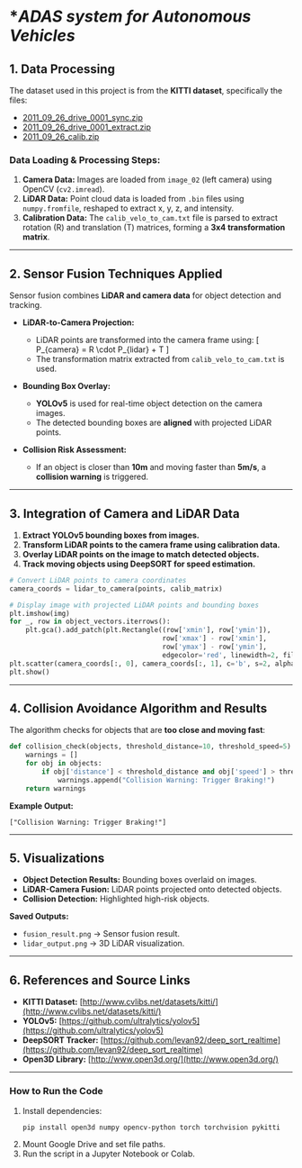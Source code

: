 # **ADAS system for Autonomous Vehicles*

## **1. Data Processing**
The dataset used in this project is from the **KITTI dataset**, specifically the files:
- [2011_09_26_drive_0001_sync.zip](https://s3.eu-central-1.amazonaws.com/avg-kitti/raw_data/2011_09_26_drive_0001/2011_09_26_drive_0001_sync.zip)
- [2011_09_26_drive_0001_extract.zip](https://s3.eu-central-1.amazonaws.com/avg-kitti/raw_data/2011_09_26_drive_0001/2011_09_26_drive_0001_extract.zip)
- [2011_09_26_calib.zip](https://s3.eu-central-1.amazonaws.com/avg-kitti/raw_data/2011_09_26_calib.zip)

### **Data Loading & Processing Steps:**
1. **Camera Data:** Images are loaded from `image_02` (left camera) using OpenCV (`cv2.imread`).
2. **LiDAR Data:** Point cloud data is loaded from `.bin` files using `numpy.fromfile`, reshaped to extract x, y, z, and intensity.
3. **Calibration Data:** The `calib_velo_to_cam.txt` file is parsed to extract rotation (R) and translation (T) matrices, forming a **3x4 transformation matrix**.

---
## **2. Sensor Fusion Techniques Applied**
Sensor fusion combines **LiDAR and camera data** for object detection and tracking.

- **LiDAR-to-Camera Projection:**
  - LiDAR points are transformed into the camera frame using:
    \[ P_{camera} = R \cdot P_{lidar} + T \]
  - The transformation matrix extracted from `calib_velo_to_cam.txt` is used.

- **Bounding Box Overlay:**
  - **YOLOv5** is used for real-time object detection on the camera images.
  - The detected bounding boxes are **aligned** with projected LiDAR points.

- **Collision Risk Assessment:**
  - If an object is closer than **10m** and moving faster than **5m/s**, a **collision warning** is triggered.

---
## **3. Integration of Camera and LiDAR Data**
1. **Extract YOLOv5 bounding boxes from images.**
2. **Transform LiDAR points to the camera frame using calibration data.**
3. **Overlay LiDAR points on the image to match detected objects.**
4. **Track moving objects using DeepSORT for speed estimation.**

```python
# Convert LiDAR points to camera coordinates
camera_coords = lidar_to_camera(points, calib_matrix)

# Display image with projected LiDAR points and bounding boxes
plt.imshow(img)
for _, row in object_vectors.iterrows():
    plt.gca().add_patch(plt.Rectangle((row['xmin'], row['ymin']),
                                      row['xmax'] - row['xmin'],
                                      row['ymax'] - row['ymin'],
                                      edgecolor='red', linewidth=2, fill=False))
plt.scatter(camera_coords[:, 0], camera_coords[:, 1], c='b', s=2, alpha=1)
plt.show()
```

---
## **4. Collision Avoidance Algorithm and Results**
The algorithm checks for objects that are **too close and moving fast**:

```python
def collision_check(objects, threshold_distance=10, threshold_speed=5):
    warnings = []
    for obj in objects:
        if obj['distance'] < threshold_distance and obj['speed'] > threshold_speed:
            warnings.append("Collision Warning: Trigger Braking!")
    return warnings
```

**Example Output:**
```
["Collision Warning: Trigger Braking!"]
```

---
## **5. Visualizations**
- **Object Detection Results:** Bounding boxes overlaid on images.
- **LiDAR-Camera Fusion:** LiDAR points projected onto detected objects.
- **Collision Detection:** Highlighted high-risk objects.

**Saved Outputs:**
- `fusion_result.png` → Sensor fusion result.
- `lidar_output.png` → 3D LiDAR visualization.

---
## **6. References and Source Links**
- **KITTI Dataset:** [http://www.cvlibs.net/datasets/kitti/](http://www.cvlibs.net/datasets/kitti/)
- **YOLOv5:** [https://github.com/ultralytics/yolov5](https://github.com/ultralytics/yolov5)
- **DeepSORT Tracker:** [https://github.com/levan92/deep_sort_realtime](https://github.com/levan92/deep_sort_realtime)
- **Open3D Library:** [http://www.open3d.org/](http://www.open3d.org/)

---
### **How to Run the Code**
1. Install dependencies:
   ```bash
   pip install open3d numpy opencv-python torch torchvision pykitti
   ```
2. Mount Google Drive and set file paths.
3. Run the script in a Jupyter Notebook or Colab.


